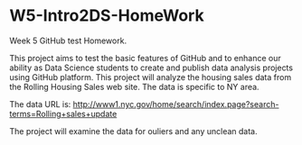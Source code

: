 # W5-Intro2DS-HomeWork

Week 5 GitHub test Homework.

This project aims to test the basic features of GitHub and to enhance our ability as Data Science students to create and publish data analysis projects using GitHub platform.
This project will analyze the housing sales data from the Rolling Housing Sales web site. The data is specific to NY area.

The data URL is: http://www1.nyc.gov/home/search/index.page?search-terms=Rolling+sales+update

The project will examine the data for ouliers and any unclean data.


